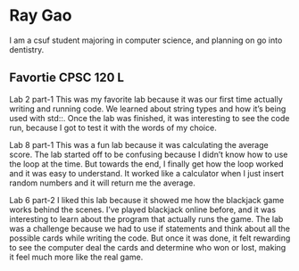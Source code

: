 
# Ray Gao

I am a csuf student majoring in computer science, and planning on go into dentistry.

## Favortie CPSC 120 L

Lab 2 part-1
This was my favorite lab because it was our first time actually writing and running code. We learned about string types and how it’s being used with std::. Once the lab was finished, it was interesting to see the code run, because I got to test it with the words of my choice.

Lab 8 part-1
This was a fun lab because it was calculating the average score. The lab started off to be confusing because I didn’t know how to use the loop at the time. But towards the end, I finally get how the loop worked and it was easy to understand. It worked like a calculator when I just insert random numbers and it will return me the average.

Lab 6 part-2
I liked this lab because it showed me how the blackjack game works behind the scenes. I’ve played blackjack online before, and it was interesting to learn about the program that actually runs the game. The lab was a challenge because we had to use if statements and think about all the possible cards while writing the code. But once it was done, it felt rewarding to see the computer deal the cards and determine who won or lost, making it feel much more like the real game.
